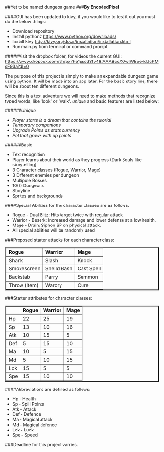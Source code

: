 ##Yet to be named dungeon game
###**By EncodedPixel**

####GUI has been updated to kivy, if you would like to test it out you must do the below things:
* Download repository
* Install python2 https://www.python.org/downloads/
* Install kivy http://kivy.org/docs/installation/installation.html
* Run main.py from terminal or command prompt

#####Visit the dropbox folder, for videos the current GUI: https://www.dropbox.com/sh/px7he1pssd3fv48/AAABccXOwlWEoe4dJcRMsF93a?dl=0

The purpose of this project is simply to make an expandable dungeon game using python. It will be
made into an app later. For the basic story line, there will be about ten different dungeons. 

Since this is a text adventure we will need to make methods that recognize typed words, like
'look' or 'walk'. _unique_ and basic features are listed below:

######_Unique_
* _Player starts in a dream that contains the tutorial_
* _Temporary companions_
* _Upgrade Points as stats currency_
* _Pet that grows with up points_

######Basic
* Text recognition
* Player learns about their world as they progress (Dark Souls like storytelling)
* 3 Character classes (Rogue, Warrior, Mage)
* 3 Different enemies per dungeon
* Multipule Bosses
* 10(?) Dungeons
* Storyline
* Sprites and backgrounds

####Special Abilities for the character classes are as follows:
* Rogue - Dual Blitz: Hits target twice with regular attack.
* Warrior - Beserk: Increased damage and lower defense at a low health.
* Mage - Drain: Siphon SP on physical attack.
* All special abilities will be randomly used

###Proposed starter attacks for each character class:
<table border=3px>
<tr>
<td> <b>Rogue</b>  </td><td> <b>Warrior</b>  </td><td> <b>Mage</b>  </td>
</tr>
<tr>
<td> Shank </td><td> Slash </td><td> Knock </td>
</tr>
<tr>
<td> Smokescreen </td><td> Sheild Bash </td><td> Cast Spell </td>
</tr>
<tr>
<td> Backstab </td><td> Parry </td><td> Summon </td>
</tr>
<tr>
<td> Throw (item) </td><td> Warcry </td><td> Cure </td>
</tr>
</table>

###Starter attributes for character classes:
<table border=3px>
<tr>
<td>   </td><td> <b>Rogue</b>  </td><td> <b>Warrior</b>  </td><td> <b>Mage</b>  </td>
</tr>
<tr>
<td> Hp  </td><td> 22 </td><td> 25 </td><td> 19 </td>
</tr>
<tr>
<td> Sp  </td><td> 13 </td><td> 10 </td><td> 16 </td>
</tr>
<tr>
<td> Atk  </td><td> 10 </td><td> 15 </td><td> 5 </td>
</tr>
<tr>
<td> Def  </td><td> 5 </td><td> 15 </td><td> 10 </td>
</tr>
<tr>
<td> Ma  </td><td> 10 </td><td> 5 </td><td> 15 </td>
</tr>
<tr>
<td> Md  </td><td> 5 </td><td> 10 </td><td> 15 </td>
</tr>
<tr>
<td> Lck  </td><td> 15 </td><td> 5 </td><td> 5 </td>
</tr>
<tr>
<td> Spe  </td><td> 15 </td><td> 10 </td><td> 10 </td>
</tr>
</table>

####Abbreviations are defined as follows:
* Hp - Health
* Sp - Spill Points
* Atk - Attack
* Def - Defence
* Ma - Magical attack
* Md - Magical defence
* Lck - Luck
* Spe - Speed

###Deadline for this project varries.
